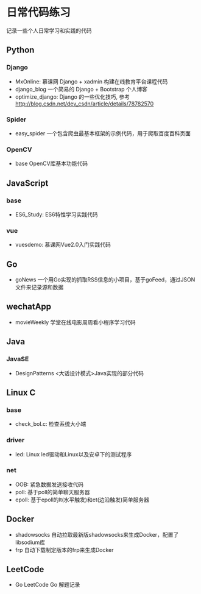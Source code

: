 # 日常代码练习
记录一些个人日常学习和实践的代码

## Python
### Django
- MxOnline: 慕课网 Django + xadmin 构建在线教育平台课程代码
- django_blog 一个简易的 Django + Bootstrap 个人博客
- optimize_django: Django 的一些优化技巧, 参考 http://blog.csdn.net/dev_csdn/article/details/78782570

### Spider
- easy_spider 一个包含爬虫最基本框架的示例代码，用于爬取百度百科页面

### OpenCV
- base OpenCV库基本功能代码


## JavaScript
### base
- ES6_Study: ES6特性学习实践代码

### vue
- vuesdemo: 慕课网Vue2.0入门实践代码


## Go
- goNews 一个用Go实现的抓取RSS信息的小项目，基于goFeed，通过JSON文件来记录源和数据


## wechatApp
- movieWeekly 学堂在线电影周周看小程序学习代码

## Java
### JavaSE
- DesignPatterns <大话设计模式>Java实现的部分代码


## Linux C
### base
- check_bol.c: 检查系统大小端

### driver
- led: Linux led驱动和Linux以及安卓下的测试程序

### net
- OOB: 紧急数据发送接收代码
- poll: 基于poll的简单聊天服务器
- epoll: 基于epoll的lt(水平触发)和et(边沿触发)简单服务器


## Docker
- shadowsocks 自动拉取最新版shadowsocks来生成Docker，配置了libsodium库
- frp 自动下载制定版本的frp来生成Docker

## LeetCode
- Go LeetCode Go 解题记录
